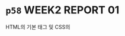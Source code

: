 # `p58` WEEK2 REPORT 01
HTML의 기본 태그 및 CSS의 <style>, JS의 <script>에 대해 알아보고 p.58의 예제 페이지를 구현하였습니다.

|Tag|Description|
|:---|:---|
|`<head>`|메타데이터 및 CSS, JS 스크립트를 작성하는 공간|
|`<style>`|CSS코드 작성 공간|
|`<script>`|JS코드 작성 공간|
|`<body>`|본문|
|`<title>`|탭에 표시되는 내용|
|`<h1>`|문단 제목. `<h6>`까지 있음|
|`<p>`|문단|
|`<div>`|블록 태그|
|`<span>`|인라인 태그|
|`<img>`|이미지 첨부|

## Media Reference
- Shrek.png : *[Wikipedia](https://en.wikipedia.org/wiki/Shrek_(character))*
